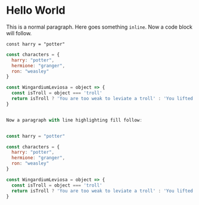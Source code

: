 # Hello World

This is a normal paragraph. Here goes something `inline`. Now a code block will follow.

`const harry = "potter"`
```jsx
const characters = {
  harry: "potter",
  hermione: "granger",
  ron: "weasley"
}

const WingardiumLeviosa = object => {
  const isTroll = object === 'troll'
  return isTroll ? 'You are too weak to leviate a troll' : 'You lifted ${object}'
}


Now a paragraph with line highlighting fill follow:


const harry = "potter"

const characters = {
  harry: "potter",
  hermione: "granger",
  ron: "weasley"
}

const WingardiumLeviosa = object => {
  const isTroll = object === 'troll'
  return isTroll ? 'You are too weak to leviate a troll' : 'You lifted ${object}'
}
```